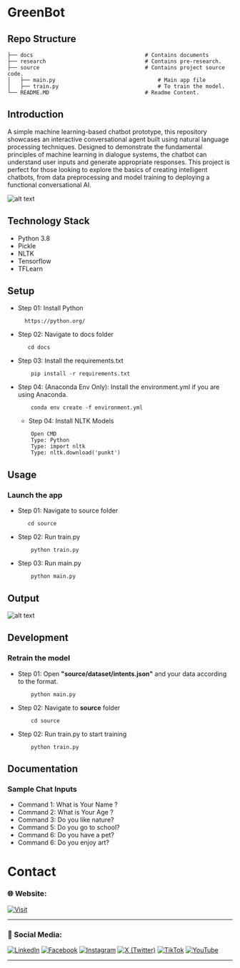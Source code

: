 # GreenBot


## Repo Structure

    ├── docs                                   # Contains documents  
    ├── research                               # Contains pre-research. 
    ├── source                                 # Contains project source code.
    │   ├── main.py                                # Main app file
    │   ├── train.py                               # To train the model.
    └── README.MD                              # Readme Content.
    

## Introduction

A simple machine learning-based chatbot prototype, this repository showcases an interactive conversational agent built using natural language processing techniques. Designed to demonstrate the fundamental principles of machine learning in dialogue systems, the chatbot can understand user inputs and generate appropriate responses. This project is perfect for those looking to explore the basics of creating intelligent chatbots, from data preprocessing and model training to deploying a functional conversational AI.

![alt text](docs/media/2.png)

## Technology Stack

- Python 3.8
- Pickle
- NLTK
- Tensorflow
- TFLearn

## Setup

- Step 01: Install Python

  ```
    https://python.org/
  ```

- Step 02: Navigate to docs folder

  ```
     cd docs
  ```

- Step 03: Install the requirements.txt

  ```
      pip install -r requirements.txt
  ```


- Step 04: (Anaconda Env Only): Install the environment.yml if you are using Anaconda.

  ```
      conda env create -f environment.yml
  ```

  - Step 04: Install NLTK Models

  ```
      Open CMD
      Type: Python
      Type: import nltk
      Type: nltk.download('punkt')
  ```

## Usage

### Launch the app

- Step 01: Navigate to source folder

  ```
     cd source 
  ```

- Step 02: Run train.py

  ```
      python train.py 
  ```

- Step 03: Run main.py

  ```
      python main.py 
  ```

## Output

![alt text](docs/media/output.PNG)

## Development

### Retrain the model

- Step 01: Open **"source/dataset/intents.json"** and your data according to the format.

  ```
      python main.py 
  ```

- Step 02: Navigate to **source** folder

  ```
      cd source
  ```

- Step 02: Run train.py to start training

  ```
      python train.py
  ```

   
## Documentation

### Sample Chat Inputs

- Command 1: What is Your Name ?
- Command 2: What is Your Age ?
- Command 3: Do you like nature?
- Command 5: Do you go to school?
- Command 6: Do you have a pet?
- Command 6: Do you enjoy art?



# Contact

### 🌐 Website:
[![Visit](https://img.shields.io/badge/Visit%3A%20www.mpowerr.com-%23007ACC?style=flat&logo=google-chrome&logoColor=white&labelWidth=200)](https://www.mpowerr.com)

---

### 📱 Social Media:

[![LinkedIn](https://img.shields.io/badge/LinkedIn-%230077B5?style=for-the-badge&logo=linkedin&logoColor=white)](https://www.linkedin.com/company/mpowerr-info)
[![Facebook](https://img.shields.io/badge/Facebook-%231877F2?style=for-the-badge&logo=facebook&logoColor=white)](https://www.facebook.com/mpowerr.info)
[![Instagram](https://img.shields.io/badge/Instagram-%23E4405F?style=for-the-badge&logo=instagram&logoColor=white)](https://www.instagram.com/mpowerr.info)
[![X (Twitter)](https://img.shields.io/badge/X-%231DA1F2?style=for-the-badge&logo=x&logoColor=white)](https://x.com/MpowerrInfo)
[![TikTok](https://img.shields.io/badge/TikTok-%23000000?style=for-the-badge&logo=tiktok&logoColor=white)](https://www.tiktok.com/@mpowerr.info)
[![YouTube](https://img.shields.io/badge/YouTube-%23FF0000?style=for-the-badge&logo=youtube&logoColor=white)](https://www.youtube.com/@mpowerrinfo)

---
